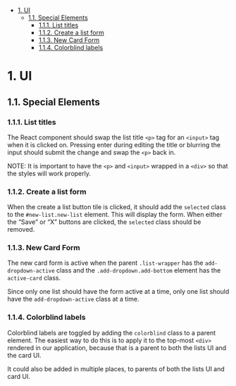 <!-- TOC -->

- [1. UI](#1-ui)
    - [1.1. Special Elements](#11-special-elements)
        - [1.1.1. List titles](#111-list-titles)
        - [1.1.2. Create a list form](#112-create-a-list-form)
        - [1.1.3. New Card Form](#113-new-card-form)
        - [1.1.4. Colorblind labels](#114-colorblind-labels)

<!-- /TOC -->

# 1. UI

## 1.1. Special Elements


### 1.1.1. List titles
The React component should swap the list title `<p>` tag for an `<input>` tag when it is clicked on. Pressing enter during editing the title or blurring the input should submit the change and swap the `<p>` back in.

NOTE: It is important to have the `<p>` and `<input>` wrapped in a `<div>` so that the styles will work properly.


### 1.1.2. Create a list form
When the create a list button tile is clicked, it should add the `selected` class to the `#new-list.new-list` element. This will display the form. When either the “Save” or “X” buttons are clicked, the `selected` class should be removed.


### 1.1.3. New Card Form
The new card form is active when the parent `.list-wrapper` has the `add-dropdown-active` class and the `.add-dropdown.add-bottom` element has the `active-card` class.

Since only one list should have the form active at a time, only one list should  have the `add-dropdown-active` class at a time.

### 1.1.4. Colorblind labels

Colorblind labels are toggled by adding the `colorblind` class to a parent element. The easiest way to do this is to apply it to the top-most `<div>` rendered in our application, because that is a parent to both the lists UI and the card UI.

It could also be added in multiple places, to parents of both the lists UI and card UI.